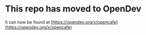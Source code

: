 # This repo has moved to OpenDev

It can now be found at [https://opendev.org/x/opencafe](https://opendev.org/x/opencafe)
